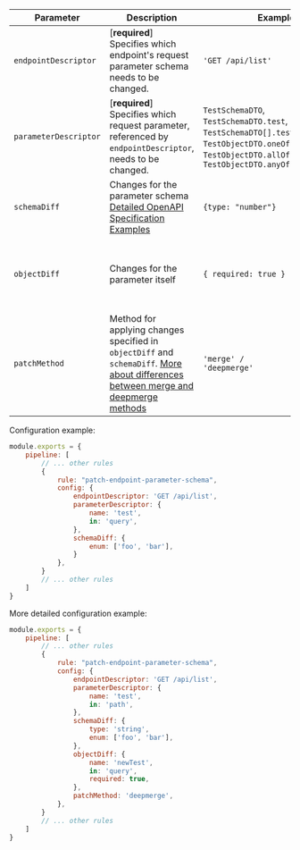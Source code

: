 | Parameter             | Description                                                                                                               | Example                                                                                                                                                                 | Typing                                                                              | Default      |
|-----------------------|------------------------------------------------------------------------------------------------------------------------|------------------------------------------------------------------------------------------------------------------------------------------------------------------------|-------------------------------------------------------------------------------------|--------------|
| `endpointDescriptor`  | [**required**] Specifies which endpoint's request parameter schema needs to be changed.                                   | `'GET /api/list'`                                                                                                                                                     | `string`                                                                            |              |
| `parameterDescriptor` | [**required**] Specifies which request parameter, referenced by `endpointDescriptor`, needs to be changed.         | `TestSchemaDTO`, `TestSchemaDTO.test`, `TestSchemaDTO[].testField`,  `TestObjectDTO.oneOf[1]`, `TestObjectDTO.allOf[1]` or  `TestObjectDTO.anyOf[1].testField`        | `string`                                                                            |              |
| `schemaDiff`          | Changes for the parameter schema [Detailed OpenAPI Specification Examples]({{{rootPath}}}docs/schema-diff{{{langPostfix}}}.md)                                                              | `{type: "number"}`                                                                                                   | `OpenAPISchema`                                                                     |              |
| `objectDiff`          | Changes for the parameter itself                                                                                         | `{ required: true }`                                                                                                    | `{name?: string; in?: 'query' / 'header' / 'path' / 'cookie'; required?: boolean;}` |              |
| `patchMethod`         | Method for applying changes specified in `objectDiff` and `schemaDiff`. [More about differences between merge and deepmerge methods]({{{rootPath}}}docs/merge-vs-deepmerge{{{langPostfix}}}.md) | `'merge' /                                                                                                                                                  'deepmerge'` | `enum`                                                                              |  `merge` |

Configuration example:

```js
module.exports = {
    pipeline: [
        // ... other rules
        {
            rule: "patch-endpoint-parameter-schema",
            config: {
                endpointDescriptor: 'GET /api/list',
                parameterDescriptor: {
                    name: 'test',
                    in: 'query',
                },
                schemaDiff: {
                    enum: ['foo', 'bar'],
                }
            },
        }
        // ... other rules
    ]
}
```

More detailed configuration example:

```js
module.exports = {
    pipeline: [
        // ... other rules
        {
            rule: "patch-endpoint-parameter-schema",
            config: {
                endpointDescriptor: 'GET /api/list',
                parameterDescriptor: {
                    name: 'test',
                    in: 'path',
                },
                schemaDiff: {
                    type: 'string',
                    enum: ['foo', 'bar'],
                },
                objectDiff: {
                    name: 'newTest',
                    in: 'query',
                    required: true,
                },
                patchMethod: 'deepmerge',
            },
        }
        // ... other rules
    ]
} 